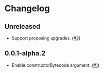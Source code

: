 # Changelog

## Unreleased

- Support proposing upgrades. ([#2](https://github.com/OpenZeppelin/defender-deploy-client-cli/pull/2))

## 0.0.1-alpha.2

- Enable constructorBytecode argument. ([#1](https://github.com/OpenZeppelin/defender-deploy-client-cli/pull/1))
